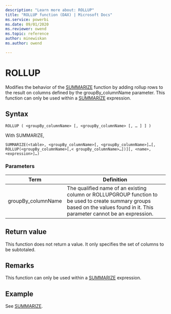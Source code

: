 ```yaml
---
description: "Learn more about: ROLLUP"
title: "ROLLUP function (DAX) | Microsoft Docs"
ms.service: powerbi 
ms.date: 09/01/2020
ms.reviewer: owend
ms.topic: reference
author: minewiskan
ms.author: owend

---
```

# ROLLUP

Modifies the behavior of the [SUMMARIZE](summarize-function-dax.md) function by adding rollup rows to the result on columns defined by the groupBy_columnName parameter. This function can only be used within a [SUMMARIZE](summarize-function-dax.md) expression.
  
## Syntax

```dax
ROLLUP ( <groupBy_columnName> [, <groupBy_columnName> [, … ] ] )
```

With SUMMARIZE,

```dax
SUMMARIZE(<table>, <groupBy_columnName>[, <groupBy_columnName>]…[, ROLLUP(<groupBy_columnName>[,< groupBy_columnName>…])][, <name>, <expression>]…)  
```
  
### Parameters  

|Term|Definition|  
|--------|--------------|  
| groupBy_columnName | The qualified name of an existing column or ROLLUPGROUP function to be used to create summary groups based on the values found in it. This parameter cannot be an expression.  |

## Return value

This function does not return a value. It only specifies the set of columns to be subtotaled.
  
## Remarks  
  
This function can only be used within a [SUMMARIZE](summarize-function-dax.md) expression.

## Example

See [SUMMARIZE](summarize-function-dax.md).
